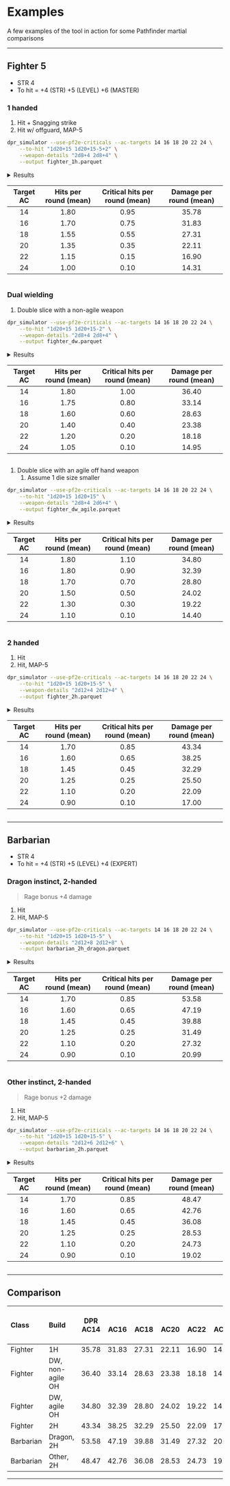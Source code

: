 # Examples

A few examples of the tool in action for some Pathfinder martial comparisons

---

## Fighter 5

* STR 4
* To hit = +4 (STR) +5 (LEVEL) +6 (MASTER)

### 1 handed

1. Hit + Snagging strike
1. Hit w/ offguard, MAP-5

```bash
dpr_simulator --use-pf2e-criticals --ac-targets 14 16 18 20 22 24 \
    --to-hit "1d20+15 1d20+15-5+2" \
    --weapon-details "2d8+4 2d8+4" \
    --output fighter_1h.parquet
```

<details>
<summary>Results</results>

|Target AC|Hits per round (mean)|Critical hits per round (mean)|Damage per round (mean)|
|:---:|:---:|:---:|:---:|
|14|1.80|0.95|35.78|
|16|1.70|0.75|31.83|
|18|1.55|0.55|27.31|
|20|1.35|0.35|22.11|
|22|1.15|0.15|16.90|
|24|1.00|0.10|14.31|

</details>

### Dual wielding

1. Double slice with a non-agile weapon

```bash
dpr_simulator --use-pf2e-criticals --ac-targets 14 16 18 20 22 24 \
    --to-hit "1d20+15 1d20+15-2" \
    --weapon-details "2d8+4 2d8+4" \
    --output fighter_dw.parquet
```

<details>
<summary>Results</results>

|Target AC|Hits per round (mean)|Critical hits per round (mean)|Damage per round (mean)|
|:---:|:---:|:---:|:---:|
|14|1.80|1.00|36.40|
|16|1.75|0.80|33.14|
|18|1.60|0.60|28.63|
|20|1.40|0.40|23.38|
|22|1.20|0.20|18.18|
|24|1.05|0.10|14.95|

</details>

1. Double slice with an agile off hand weapon
   1. Assume 1 die size smaller

```bash
dpr_simulator --use-pf2e-criticals --ac-targets 14 16 18 20 22 24 \
    --to-hit "1d20+15 1d20+15" \
    --weapon-details "2d8+4 2d6+4" \
    --output fighter_dw_agile.parquet
```

<details>
<summary>Results</results>

|Target AC|Hits per round (mean)|Critical hits per round (mean)|Damage per round (mean)|
|:---:|:---:|:---:|:---:|
|14|1.80|1.10|34.80|
|16|1.80|0.90|32.39|
|18|1.70|0.70|28.80|
|20|1.50|0.50|24.02|
|22|1.30|0.30|19.22|
|24|1.10|0.10|14.40|

</details>

### 2 handed

1. Hit
1. Hit, MAP-5

```bash
dpr_simulator --use-pf2e-criticals --ac-targets 14 16 18 20 22 24 \
    --to-hit "1d20+15 1d20+15-5" \
    --weapon-details "2d12+4 2d12+4" \
    --output fighter_2h.parquet
```

<details>
<summary>Results</results>

|Target AC|Hits per round (mean)|Critical hits per round (mean)|Damage per round (mean)|
|:---:|:---:|:---:|:---:|
|14|1.70|0.85|43.34|
|16|1.60|0.65|38.25|
|18|1.45|0.45|32.29|
|20|1.25|0.25|25.50|
|22|1.10|0.20|22.09|
|24|0.90|0.10|17.00|

</details>

---

## Barbarian

* STR 4
* To hit = +4 (STR) +5 (LEVEL) +4 (EXPERT)

### Dragon instinct, 2-handed

>Rage bonus +4 damage

1. Hit
1. Hit, MAP-5

```bash
dpr_simulator --use-pf2e-criticals --ac-targets 14 16 18 20 22 24 \
    --to-hit "1d20+15 1d20+15-5" \
    --weapon-details "2d12+8 2d12+8" \
    --output barbarian_2h_dragon.parquet
```

<details>
<summary>Results</results>

|Target AC|Hits per round (mean)|Critical hits per round (mean)|Damage per round (mean)|
|:---:|:---:|:---:|:---:|
|14|1.70|0.85|53.58|
|16|1.60|0.65|47.19|
|18|1.45|0.45|39.88|
|20|1.25|0.25|31.49|
|22|1.10|0.20|27.32|
|24|0.90|0.10|20.99|

</details>

### Other instinct, 2-handed

>Rage bonus +2 damage

1. Hit
1. Hit, MAP-5

```bash
dpr_simulator --use-pf2e-criticals --ac-targets 14 16 18 20 22 24 \
    --to-hit "1d20+15 1d20+15-5" \
    --weapon-details "2d12+6 2d12+6" \
    --output barbarian_2h.parquet
```

<details>
<summary>Results</results>

|Target AC|Hits per round (mean)|Critical hits per round (mean)|Damage per round (mean)|
|:---:|:---:|:---:|:---:|
|14|1.70|0.85|48.47|
|16|1.60|0.65|42.76|
|18|1.45|0.45|36.08|
|20|1.25|0.25|28.53|
|22|1.10|0.20|24.73|
|24|0.90|0.10|19.02|

</details>

---

## Comparison

|Class|Build|DPR<br />AC14|<br />AC16|<br />AC18|<br />AC20|<br />AC22|<br />AC24|Crits per round<br />AC14|<br />AC16|<br />AC18|<br />AC20|<br />AC22|<br />AC24|
|:---|:---|:---:|:---:|:---:|:---:|:---:|:---:|:---:|:---:|:---:|:---:|:---:|:---:|
|Fighter|1H|35.78|31.83|27.31|22.11|16.90|14.31|0.95|0.75|0.55|0.35|0.15|0.10|
|Fighter|DW, non-agile OH|36.40|33.14|28.63|23.38|18.18|14.95|1.00|0.80|0.60|0.40|0.20|0.10|
|Fighter|DW, agile OH|34.80|32.39|28.80|24.02|19.22|14.40|1.10|0.90|0.70|0.50|0.30|0.10|
|Fighter|2H|43.34|38.25|32.29|25.50|22.09|17.00|0.85|0.65|0.45|0.25|0.20|0.10|
|Barbarian|Dragon, 2H|53.58|47.19|39.88|31.49|27.32|20.99|0.85|0.65|0.45|0.25|0.20|0.10|
|Barbarian|Other, 2H|48.47|42.76|36.08|28.53|24.73|19.02|0.85|0.65|0.45|0.25|0.20|0.10|

---
